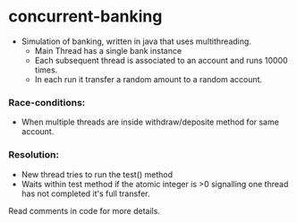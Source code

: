 # concurrent-banking
- Simulation of banking, written in java that uses multithreading.
  - Main Thread has a single bank instance
  - Each subsequent thread is associated to an account and runs 10000 times.
  - In each run it transfer a random amount to a random account.
 
### Race-conditions:
  - When multiple threads are inside withdraw/deposite method for same account.

### Resolution:
  - New thread tries to run the test() method
  - Waits within test method if the atomic integer is >0 signalling one thread has not completed it's full transfer.
  
Read comments in code for more details.
